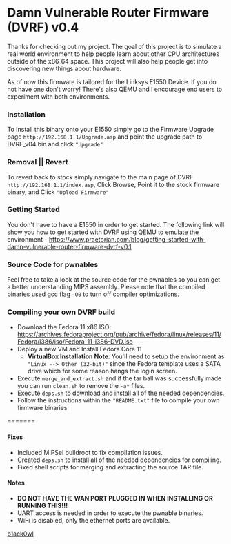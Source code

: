 # Damn Vulnerable Router Firmware (DVRF) v0.4

Thanks for checking out my project. The goal of this project is to simulate a real world environment to help people learn about other CPU architectures outside of the x86_64 space. This project will also help people get into discovering new things about hardware.

As of now this firmware is tailored for the Linksys E1550 Device. If you do not have one don't worry! There's also QEMU and I encourage end users to experiment with both environments.

### Installation
To Install this binary onto your E1550 simply go to the Firmware Upgrade page `http://192.168.1.1/Upgrade.asp` and point the upgrade path to DVRF_v04.bin and click `"Upgrade"`

### Removal || Revert
To revert back to stock simply navigate to the main page of DVRF `http://192.168.1.1/index.asp`, Click Browse, Point it to the stock firmware binary, and Click `"Upload Firmware"`

### Getting Started
You don't have to have a E1550 in order to get started. The following link will show you how to get started with DVRF using QEMU to emulate the environment - https://www.praetorian.com/blog/getting-started-with-damn-vulnerable-router-firmware-dvrf-v0.1

### Source Code for pwnables
Feel free to take a look at the source code for the pwnables so you can get a better understanding MIPS assembly. Please note that the compiled binaries used gcc flag `-O0` to turn off compiler optimizations.

### Compiling your own DVRF build

* Download the Fedora 11 x86 ISO: https://archives.fedoraproject.org/pub/archive/fedora/linux/releases/11/Fedora/i386/iso/Fedora-11-i386-DVD.iso
* Deploy a new VM and Install Fedora Core 11
  * **VirtualBox Installation Note**: You'll need to setup the environment as `"Linux --> Other (32-bit)"` since the Fedora template uses a SATA drive which for some reason hangs the login screen.
* Execute `merge_and_extract.sh` and if the tar ball was successfully made you can run `clean.sh` to remove the `-a*` files.
* Execute `deps.sh` to download and install all of the needed dependencies.
* Follow the instructions within the `"README.txt"` file to compile your own firmware binaries

=======

#### Fixes
* Included MIPSel buildroot to fix compilation issues.
* Created `deps.sh` to install all of the needed dependencies for compiling.
* Fixed shell scripts for merging and extracting the source TAR file.

#### Notes
* **DO NOT HAVE THE WAN PORT PLUGGED IN WHEN INSTALLING OR RUNNING THIS!!!**
* UART access is needed in order to execute the pwnable binaries.
* WiFi is disabled, only the ethernet ports are available.

<a href="https://twitter.com/b1ack0wl">b1ack0wl</a>
